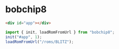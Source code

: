 # bobchip8

```html
<div id="app"></div>
```

```typeScript
import { init, loadRomFromUrl } from "bobchip8";
init("#app", 1);
loadRomFromUrl("/roms/BLITZ");
```
